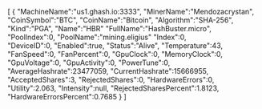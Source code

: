 [
    {
        "MachineName":"us1.ghash.io:3333",
        "MinerName":"Mendozacrystan",
        "CoinSymbol":"BTC",
        "CoinName":"Bitcoin",
        "Algorithm":"SHA-256",
        "Kind":"PGA",
        "Name":"HBR"
        "FullName":"HashBuster.micro",
        "PoolIndex":0,
        "PoolName":"mining.eligius"
        "Index":0,                                            
        "DeviceID":0,
        "Enabled":true,
        "Status":"Alive",
        "Temperature":43,
        "FanSpeed":0,
        "FanPercent":0,
        "GpuClock":0,
        "MemoryClock":0,
        "GpuVoltage":0,
        "GpuActivity":0,
        "PowerTune":0,
        "AverageHashrate":23477059,
        "CurrentHashrate":15666955,
        "AcceptedShares":3,
        "RejectedShares":0,
        "HardwareErrors":0,
        "Utility":2.063,
        "Intensity":null,
        "RejectedSharesPercent":1.8123,
        "HardwareErrorsPercent":0.7685
    }
]
